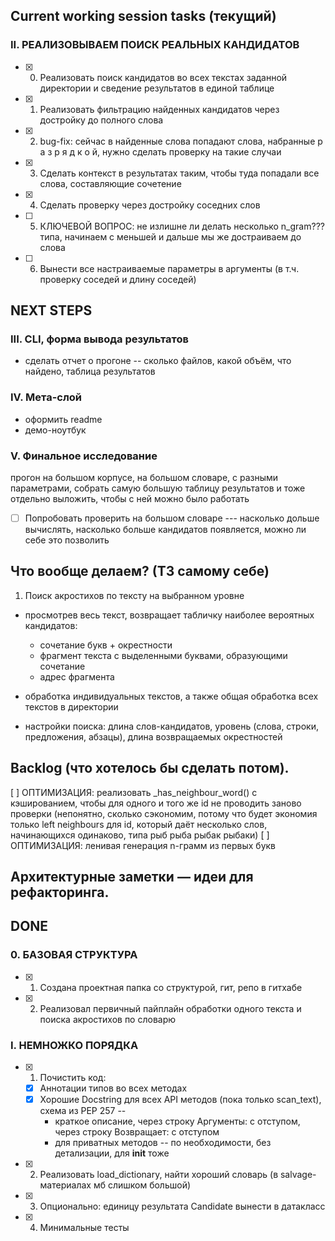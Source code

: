 ## Current working session tasks (текущий)
### II. РЕАЛИЗОВЫВАЕМ ПОИСК РЕАЛЬНЫХ КАНДИДАТОВ

- [x] 0. Реализовать поиск кандидатов во всех текстах заданной директории и сведение результатов в единой таблице
- [x] 1. Реализовать фильтрацию найденных кандидатов через достройку до полного слова
- [x] 2. bug-fix: сейчас в найденные слова попадают слова, набранные р а з р я д к о й, нужно сделать проверку на такие случаи
- [x] 3. Сделать контекст в результатах таким, чтобы туда попадали все слова, составляющие сочетение
- [x] 4. Сделать проверку через достройку соседних слов 
- [ ] 5. КЛЮЧЕВОЙ ВОПРОС: не излишне ли делать несколько n_gram??? типа, начинаем с меньшей и дальше мы же достраиваем до слова
- [ ] 6. Вынести все настраиваемые параметры в аргументы (в т.ч. проверку соседей и длину соседей)


## NEXT STEPS

### III. CLI, форма вывода результатов
- сделать отчет о прогоне -- сколько файлов, какой объём, что найдено, таблица результатов

### IV. Мета-слой
- оформить readme
- демо-ноутбук

### V. Финальное исследование
прогон на большом корпусе, на большом словаре, с разными параметрами, собрать самую большую таблицу результатов и тоже отдельно выложить, чтобы с ней можно было работать
- [ ] Попробовать проверить на большом словаре --- насколько дольше вычислять, насколько больше кандидатов появляется, можно ли себе это позволить





## Что вообще делаем? (ТЗ самому себе)
1. Поиск акростихов по тексту на выбранном уровне
  - просмотрев весь текст, возвращает табличку наиболее вероятных кандидатов: 
    - сочетание букв + окрестности
    - фрагмент текста с выделенными буквами, образующими сочетание
    - адрес фрагмента

  - обработка индивидуальных текстов, а также общая обработка всех текстов в директории  

  - настройки поиска: длина слов-кандидатов, уровень (слова, строки, предложения, абзацы), длина возвращаемых окрестностей




## Backlog (что хотелось бы сделать потом).

[ ] ОПТИМИЗАЦИЯ: реализовать _has_neighbour_word() с кэшированием, чтобы для одного и того же id не проводить заново проверки (непонятно, сколько сэкономим, потому что будет экономия только left neighbours для id, который даёт несколько слов, начинающихся одинаково, типа рыб рыба рыбак рыбаки)
[ ] ОПТИМИЗАЦИЯ: ленивая генерация n-грамм из первых букв



## Архитектурные заметки — идеи для рефакторинга.





## DONE

### 0. БАЗОВАЯ СТРУКТУРА
- [x] 1. Создана проектная папка со структурой, гит, репо в гитхабе
- [x] 2. Реализовал первичный пайплайн обработки одного текста и поиска акростихов по словарю

### I. НЕМНОЖКО ПОРЯДКА

- [x] 1. Почистить код:
  - [x] Аннотации типов во всех методах
  - [x] Хорошие Docstring для всех API методов (пока только scan_text), схема из PEP 257 --
    - краткое описание, через строку Аргументы: с отступом, через строку Возвращает: с отступом
    - для приватных методов -- по необходимости, без детализации, для __init__ тоже
- [x] 2. Реализовать load_dictionary, найти хороший словарь (в salvage-материалах мб слишком большой)
- [x] 3. Опционально: единицу результата Candidate вынести в датакласс
- [x] 4. Минимальные тесты
